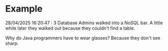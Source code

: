 # Example

<!-- replace-with-date starts -->
28/04/2025 16:20:47 : 3 Database Admins walked into a NoSQL bar. A little while later they walked out because they couldn't find a table.
<!-- replace-with-date ends -->

<!-- replace-with-joke starts -->
Why do Java programmers have to wear glasses? Because they don't see sharp.
<!-- replace-with-joke ends -->